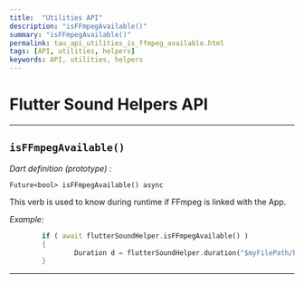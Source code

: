 ```yaml
---
title:  "Utilities API"
description: "isFFmpegAvailable()"
summary: "isFFmpegAvailable()"
permalink: tau_api_utilities_is_ffmpeg_available.html
tags: [API, utilities, helpers]
keywords: API, utilities, helpers
---
```


# Flutter Sound Helpers API

----------------------------------------------------------------------------------------------------------------------------

## `isFFmpegAvailable()`

*Dart definition (prototype) :*
```
Future<bool> isFFmpegAvailable() async
```

This verb is used to know during runtime if FFmpeg is linked with the App.

*Example:*
```dart
        if ( await flutterSoundHelper.isFFmpegAvailable() )
        {
                Duration d = flutterSoundHelper.duration("$myFilePath/bar.wav");
        }
```

---------------------------------------------------------------------------------------------------------------------------
